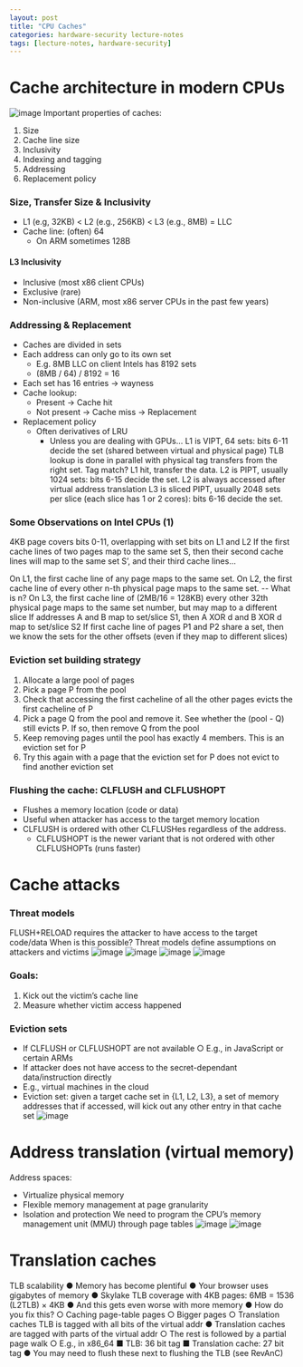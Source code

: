 ```yaml
---
layout: post
title: "CPU Caches"
categories: hardware-security lecture-notes
tags: [lecture-notes, hardware-security]
---
```


# Cache architecture in modern CPUs
![image](/assets/img/2023-10-15-1-CPU-Caches/Pasted-image-20231014160900.png)
Important properties of caches:
1) Size
2) Cache line size
3) Inclusivity
4) Indexing and tagging
5) Addressing
6) Replacement policy
### Size, Transfer Size & Inclusivity
- L1 (e.g, 32KB) < L2 (e.g., 256KB) < L3 (e.g., 8MB) = LLC
- Cache line: (often) 64
	- On ARM sometimes 128B 
#### L3 Inclusivity
- Inclusive (most x86 client CPUs)
- Exclusive (rare)
- Non-inclusive (ARM, most x86 server CPUs in the past few years)
### Addressing & Replacement
- Caches are divided in sets
- Each address can only go to its own set
	- E.g. 8MB LLC on client Intels has 8192 sets 
	- (8MB / 64) / 8192 = 16
- Each set has 16 entries -> wayness
- Cache lookup: 
	- Present → Cache hit
	- Not present → Cache miss → Replacement
- Replacement policy
	- Often derivatives of LRU
		- Unless you are dealing with GPUs...
L1 is VIPT, 64 sets: bits 6-11 decide the set (shared between virtual and physical page) 
TLB lookup is done in parallel with physical tag transfers  from the right set. Tag match? L1 hit, transfer the data.
L2 is PIPT, usually 1024 sets: bits 6-15 decide the set. L2 is always accessed after virtual address translation
L3 is sliced PIPT, usually 2048 sets per slice (each slice has 1 or 2 cores): bits 6-16 decide the set. 
### Some Observations on Intel CPUs (1)
4KB page covers bits 0-11, overlapping with set bits on L1 and L2
If the first cache lines of two pages map to the same set S, then their second cache lines will map to the same set S’, and their third cache lines...

On L1, the first cache line of any page maps to the same set.
On L2, the first cache line of every other n-th physical page maps to the same set.
-- What is n?
On L3, the first cache line of (2MB/16 = 128KB) every other 32th physical page maps to the same set number, but may map to a different slice
If addresses A and B map to set/slice S1, then  A XOR d and B XOR d map to set/slice S2
If first cache line of pages P1 and P2 share a set, then we know the sets for the other offsets (even if they map to different slices)
### Eviction set building strategy
1. Allocate a large pool of pages
2. Pick a page P from the pool
3. Check that accessing the first cacheline of all the other pages evicts the first cacheline of P
4. Pick a page Q from the pool and remove it. See whether the (pool - Q) still evicts P. If so, then remove Q from the pool
5. Keep removing pages until the pool has exactly 4 members. This is an eviction set for P
6. Try this again with a page that the eviction set for P does not evict to find another eviction set
### Flushing the cache: CLFLUSH and CLFLUSHOPT
- Flushes a memory location (code or data)
- Useful when attacker has access to the target memory location
- CLFLUSH is ordered with other CLFLUSHes regardless of the address.
	- CLFLUSHOPT is the newer variant that is not ordered with other CLFLUSHOPTs (runs faster)
# Cache attacks
### Threat models
FLUSH+RELOAD requires the attacker to have access to the target code/data
When is this possible? Threat models define assumptions on attackers and victims
![image](/assets/img/2023-10-15-1-CPU-Caches/Pasted-image-20231014164323.png)
![image](/assets/img/2023-10-15-1-CPU-Caches/Pasted-image-20231014164356.png)
![image](/assets/img/2023-10-15-1-CPU-Caches/Pasted-image-20231014164540.png)
![image](/assets/img/2023-10-15-1-CPU-Caches/Pasted-image-20231014164457.png)

### Goals:
1) Kick out the victim’s cache line
2) Measure whether victim access happened

### Eviction sets
- If CLFLUSH or CLFLUSHOPT are not available ○ E.g., in JavaScript or certain ARMs
- If attacker does not have access to the secret-dependant data/instruction directly
- E.g., virtual machines in the cloud
- Eviction set: given a target cache set in {L1, L2, L3}, a set of memory addresses that if
  accessed, will kick out any other entry in that cache set
![image](/assets/img/2023-10-15-1-CPU-Caches/ScreenShot-2023-10-14-at-16.49.39.png)
# Address translation (virtual memory) 
Address spaces:
- Virtualize physical memory
- Flexible memory management at page granularity 
- Isolation and protection
We need to program the CPU’s memory management unit (MMU) through page tables
![image](/assets/img/2023-10-15-1-CPU-Caches/Pasted-image-20231014165106.png)
![image](/assets/img/2023-10-15-1-CPU-Caches/Pasted-image-20231014165121.png)


# Translation caches
TLB scalability
● Memory has become plentiful
● Your browser uses gigabytes of memory
● Skylake TLB coverage with 4KB pages: 6MB = 1536
(L2TLB) × 4KB
● And this gets even worse with more memory
● How do you fix this?
○ Caching page-table pages ○ Bigger pages
○ Translation caches
 TLB is tagged with all bits of the virtual addr
● Translation caches are tagged with parts of the
virtual addr
○ The rest is followed by a partial page walk ○ E.g., in x86_64
■ TLB: 36 bit tag
■ Translation cache: 27 bit tag
● You may need to flush these next to flushing the TLB (see RevAnC)